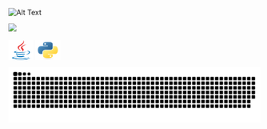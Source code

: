 ![Alt Text](https://repository-images.githubusercontent.com/462900780/0a10af70-6cbf-46df-9071-0ff586a3b1d6)

[![](https://img.shields.io/badge/replit-667881?style=for-the-badge&logo=replit&logoColor=glean)](https://replit.com/@lucasyoshi) 

<img align="center" alt="lucas-java" height="40" width="50" src="https://raw.githubusercontent.com/devicons/devicon/master/icons/java/java-original.svg"> <img align="center" alt="lucas-Python" height="40" width="50" src="https://raw.githubusercontent.com/devicons/devicon/master/icons/python/python-original.svg">

<picture>
  <source media="(prefers-color-scheme: dark)" srcset="https://raw.githubusercontent.com/platane/platane/output/github-contribution-grid-snake-dark.svg">
  <source media="(prefers-color-scheme: light)" srcset="https://raw.githubusercontent.com/platane/platane/output/github-contribution-grid-snake.svg">
  <img alt="github contribution grid snake animation" src="https://raw.githubusercontent.com/platane/platane/output/github-contribution-grid-snake.svg">
</picture>
